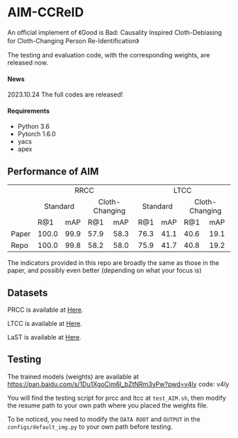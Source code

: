 # AIM-CCReID
An official implement of 《Good is Bad: Causality Inspired Cloth-Debiasing for Cloth-Changing Person Re-Identification》

The testing and evaluation code, with the corresponding weights, are released now.

#### News 
2023.10.24 The full codes are released! 

#### Requirements
- Python 3.6
- Pytorch 1.6.0
- yacs
- apex

## Performance of AIM 
<table>
	<tr>
	    <td > </td>
	    <td colspan="4" align="center">RRCC</td>
	    <td colspan="4" align="center">LTCC</td>
	</tr >
	<tr >
      <td>   </td>
	    <td colspan="2" align="center"> Standard</td>
      <td colspan="2" align="center"> Cloth-Changing</td>
	    <td colspan="2" align="center"> Standard</td>
      <td colspan="2" align="center"> Cloth-Changing</td>
	</tr>
	<tr>
	    <td> </td>
      <td>R@1</td>
      <td>mAP</td>
      <td>R@1</td>
      <td>mAP</td>
      <td>R@1</td>
      <td>mAP</td>
      <td>R@1</td>
      <td>mAP</td>
	</tr>
	<tr>
	    <td>Paper</td>
      <td>100.0</td>
      <td>99.9</td>
      <td>57.9</td>
      <td>58.3</td>
      <td>76.3</td>
      <td>41.1</td>
      <td>40.6</td>
      <td>19.1</td>
	</tr>
	<tr>
	    <td>Repo</td>
      <td>100.0</td>
      <td>99.8</td>
      <td>58.2</td>
      <td>58.0</td>
      <td>75.9</td>
      <td>41.7</td>
      <td>40.8</td>
      <td>19.2</td>
	</tr>
</table>
The indicators provided in this repo are broadly the same as those in the paper, and possibly even better (depending on what your focus is)

## Datasets
PRCC is available at [Here](https://drive.google.com/file/d/1yTYawRm4ap3M-j0PjLQJ--xmZHseFDLz/view).

LTCC is available at [Here](https://naiq.github.io/LTCC_Perosn_ReID.html).

LaST is available at [Here](https://github.com/shuxjweb/last).

## Testing
The trained models (weights) are available at https://pan.baidu.com/s/1Du1XgoCim6I_bZtNRm3yPw?pwd=v4ly 
code: v4ly 

You will find the testing script for prcc and ltcc at `test_AIM.sh`, then modify the resume path to your own path where you placed the weights file.  

To be noticed, you need to modify the `DATA ROOT` and `OUTPUT` in the `configs/default_img.py` to your own path before testing.


